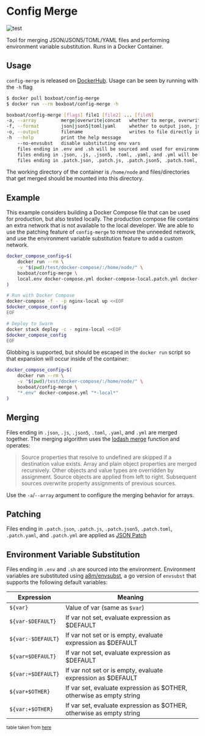 # Config Merge

![test](https://github.com/boxboat/config-merge/workflows/test/badge.svg)

Tool for merging JSON/JSON5/TOML/YAML files and performing environment variable substitution.  Runs in a Docker Container.

## Usage

`config-merge` is released on [DockerHub](https://hub.docker.com/r/boxboat/config-merge/).  Usage can be seen by running with the `-h` flag

```bash
$ docker pull boxboat/config-merge
$ docker run --rm boxboat/config-merge -h

boxboat/config-merge [flags] file1 [file2] ... [fileN]
-a, --array         merge|overwrite|concat   whether to merge, overwrite, or concatenate arrays.  defaults to merge
-f, --format        json|json5|toml|yaml     whether to output json, json5, toml, or yaml.  defaults to yaml
-o, --output        filename                 writes to file directly instead of sending the output to stdout
-h  --help          print the help message
    --no-envsubst   disable substituting env vars
    files ending in .env and .sh will be sourced and used for environment variable substitution
    files ending in .json, .js, .json5, .toml, .yaml, and .yml will be merged
    files ending in .patch.json, .patch.js, .patch.json5, .patch.toml, .patch.yaml, and .patch.yml will be applied as JSONPatch
```

The working directory of the container is `/home/node` and files/directories that get merged should be mounted into this directory.

## Example

This example considers building a Docker Compose file that can be used for production, but also tested locally.  The production compose file contains an extra network that is not available to the local developer.  We are able to use the patching feature of `config-merge` to remove the unneeded network, and use the environment variable substitution feature to add a custom network.

```bash
docker_compose_config=$(
    docker run --rm \
    -v "$(pwd)/test/docker-compose/:/home/node/" \
    boxboat/config-merge \
    local.env docker-compose.yml docker-compose-local.patch.yml docker-compose-local.yml
)

# Run with Docker Compose
docker-compose -f - -p nginx-local up <<EOF
$docker_compose_config
EOF

# Deploy to Swarm
docker stack deploy -c - nginx-local <<EOF
$docker_compose_config
EOF
```

Globbing is supported, but should be escaped in the `docker run` script so that expansion will occur inside of the container:

```bash
docker_compose_config=$(
    docker run --rm \
    -v "$(pwd)/test/docker-compose/:/home/node/" \
    boxboat/config-merge \
    "*.env" docker-compose.yml "*-local*"
)
```

## Merging

Files ending in `.json`, `.js`, `.json5`, `.toml`, `.yaml`, and `.yml` are merged together.  The merging algorithm uses the [lodash merge](https://lodash.com/docs/4.17.4#merge) function and operates:

> Source properties that resolve to undefined are skipped if a destination value exists. Array and plain object properties are merged recursively. Other objects and value types are overridden by assignment. Source objects are applied from left to right. Subsequent sources overwrite property assignments of previous sources.

Use the `-a`/`--array` argument to configure the merging behavior for arrays.

## Patching

Files ending in `.patch.json`, `.patch.js`, `.patch.json5`, `.patch.toml`, `.patch.yaml`, and `.patch.yml` are applied as [JSON Patch](http://jsonpatch.com/)

## Environment Variable Substitution

Files ending in `.env` and `.sh` are sourced into the environment.  Environment variables are substituted using [a8m/envsubst](https://github.com/a8m/envsubst), a go version of `envsubst` that supports the following default variables:

|__Expression__     | __Meaning__    |
| ----------------- | -------------- |
|`${var}`	   | Value of var (same as `$var`)
|`${var-$DEFAULT}`  | If var not set, evaluate expression as $DEFAULT
|`${var:-$DEFAULT}` | If var not set or is empty, evaluate expression as $DEFAULT
|`${var=$DEFAULT}`  | If var not set, evaluate expression as $DEFAULT
|`${var:=$DEFAULT}` | If var not set or is empty, evaluate expression as $DEFAULT
|`${var+$OTHER}`	   | If var set, evaluate expression as $OTHER, otherwise as empty string
|`${var:+$OTHER}`   | If var set, evaluate expression as $OTHER, otherwise as empty string
<sub>table taken from [here](http://www.tldp.org/LDP/abs/html/refcards.html#AEN22728)</sub>
